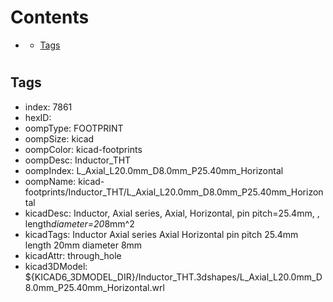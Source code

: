 



Contents
========

* [](#)
	* [Tags](#tags)

# 

## Tags

- index: 7861
- hexID: 
- oompType: FOOTPRINT
- oompSize: kicad
- oompColor: kicad-footprints
- oompDesc: Inductor_THT
- oompIndex: L_Axial_L20.0mm_D8.0mm_P25.40mm_Horizontal
- oompName: kicad-footprints/Inductor_THT/L_Axial_L20.0mm_D8.0mm_P25.40mm_Horizontal
- kicadDesc: Inductor, Axial series, Axial, Horizontal, pin pitch=25.4mm, , length*diameter=20*8mm^2
- kicadTags: Inductor Axial series Axial Horizontal pin pitch 25.4mm  length 20mm diameter 8mm
- kicadAttr: through_hole
- kicad3DModel: ${KICAD6_3DMODEL_DIR}/Inductor_THT.3dshapes/L_Axial_L20.0mm_D8.0mm_P25.40mm_Horizontal.wrl
